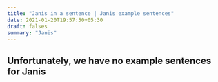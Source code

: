 ```yaml
---
title: "Janis in a sentence | Janis example sentences"
date: 2021-01-20T19:57:50+05:30
draft: falses
summary: "Janis"
---
```

## Unfortunately, we have no example sentences for Janis                 
